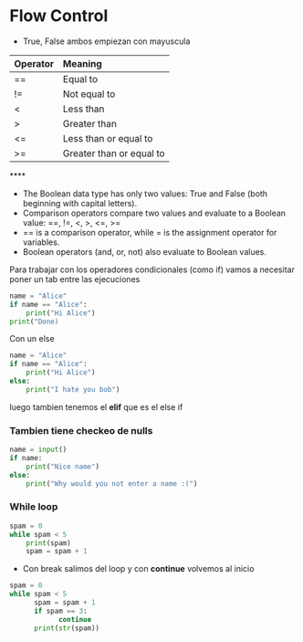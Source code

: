 # Flow Control

* True, False ambos empiezan con mayuscula

| **Operator** | **Meaning** |
| :--- | :--- |
| == | Equal to |
| != | Not equal to |
| &lt; | Less than |
| &gt; | Greater than |
| &lt;= | Less than or equal to |
| &gt;= | Greater than or equal to |

\*\*\*\*

* The Boolean data type has only two values: True and False \(both beginning with capital letters\).
* Comparison operators compare two values and evaluate to a Boolean value: ==, !=, &lt;, &gt;, &lt;=, &gt;=
* == is a comparison operator, while = is the assignment operator for variables.
* Boolean operators \(and, or, not\) also evaluate to Boolean values.

Para trabajar con los operadores condicionales \(como if\) vamos a necesitar poner un tab entre las ejecuciones

```python
name = "Alice"
if name == "Alice":
    print("Hi Alice")
print("Done)
```

Con un else

```python
name = "Alice"
if name == "Alice":
    print("Hi Alice")
else: 
    print("I hate you bob")
```

luego tambien tenemos el **elif** que es el else if

### Tambien tiene checkeo de nulls

```python
name = input()
if name:
    print("Nice name")
else: 
    print("Why would you not enter a name :(")
```

### While loop

```python
spam = 0
while spam < 5
    print(spam)
    spam = spam + 1
```

* Con break salimos del loop y con **continue** volvemos al inicio

```python
spam = 0
while spam < 5
      spam = spam + 1
      if spam == 3:
            continue
      print(str(spam))
```

